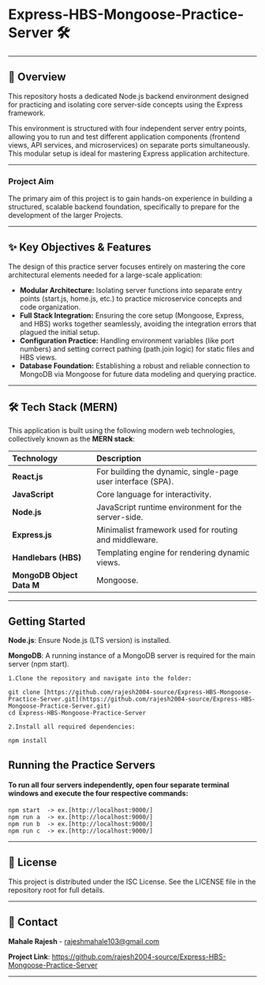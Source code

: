 # Express-HBS-Mongoose-Practice-Server 🛠️
---

## 📖 Overview

This repository hosts a dedicated Node.js backend environment designed for practicing and isolating core server-side concepts using the Express framework.

This environment is structured with four independent server entry points, allowing you to run and test different application components (frontend views, API services, and microservices) on separate ports simultaneously. This modular setup is ideal for mastering Express application architecture.

---

### Project Aim

The primary aim of this project is to gain hands-on experience in building a structured, scalable backend foundation, specifically to prepare for the development of the larger Projects.

---

## ✨ Key Objectives & Features

The design of this practice server focuses entirely on mastering the core architectural elements needed for a large-scale application:

* **Modular Architecture:** Isolating server functions into separate entry points (start.js, home.js, etc.) to practice microservice concepts and code organization.
* **Full Stack Integration:** Ensuring the core setup (Mongoose, Express, and HBS) works together seamlessly, avoiding the integration errors that plagued the initial setup.
* **Configuration Practice:** Handling environment variables (like port numbers) and setting correct pathing (path.join logic) for static files and HBS views.
* **Database Foundation:**  Establishing a robust and reliable connection to MongoDB via Mongoose for future data modeling and querying practice.
---

## 🛠️ Tech Stack (MERN)

This application is built using the following modern web technologies, collectively known as the **MERN stack**:

| Technology | Description |
| :--- | :--- |
| **React.js** | For building the dynamic, single-page user interface (SPA). |
| **JavaScript** | Core language for interactivity. |
| **Node.js** | JavaScript runtime environment for the server-side. |
| **Express.js** | Minimalist framework used for routing and middleware. |
| **Handlebars (HBS)** | Templating engine for rendering dynamic views. |
| **MongoDB Object Data M** | Mongoose. |

---

##  Getting Started
**Node.js**: Ensure Node.js (LTS version) is installed.

**MongoDB**: A running instance of a MongoDB server is required for the main server (npm start).

```Installation
1.Clone the repository and navigate into the folder:

git clone [https://github.com/rajesh2004-source/Express-HBS-Mongoose-Practice-Server.git](https://github.com/rajesh2004-source/Express-HBS-Mongoose-Practice-Server.git)
cd Express-HBS-Mongoose-Practice-Server
```

```Installation
2.Install all required dependencies:

npm install
```


## Running the Practice Servers

#### **To run all four servers independently, open four separate terminal windows and execute the four respective commands:**


```
npm start  -> ex.[http://localhost:9000/]
npm run a  -> ex.[http://localhost:9000/]
npm run b  -> ex.[http://localhost:9000/]
npm run c  -> ex.[http://localhost:9000/]
```

-----
## 📜 License
This project is distributed under the ISC  License. See the LICENSE file in the repository root for full details.

-----
## 📧 Contact

**Mahale Rajesh** - [rajeshmahale103@gmail.com](mailto:rajeshmahale103@gmail.com)

**Project Link**:  https://github.com/rajesh2004-source/Express-HBS-Mongoose-Practice-Server

-----

